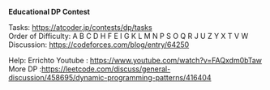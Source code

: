 **Educational DP Contest**

Tasks: https://atcoder.jp/contests/dp/tasks  
Order of Difficulty:  A B C D H F E I G K L M N P S O Q R J U Z Y X T V W  
Discussion: https://codeforces.com/blog/entry/64250  

Help:
Errichto Youtube : https://www.youtube.com/watch?v=FAQxdm0bTaw  
More DP :https://leetcode.com/discuss/general-discussion/458695/dynamic-programming-patterns/416404


